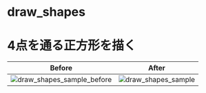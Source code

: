# draw_shapes


# 4点を通る正方形を描く

|Before|After|
|-|-|
|![draw_shapes_sample_before](https://github.com/user-attachments/assets/edafe708-094d-48bb-9e2e-d5aa9c63528f)|![draw_shapes_sample](https://github.com/user-attachments/assets/3ae4c59a-432b-47dc-8914-179fc9cf4927)|
